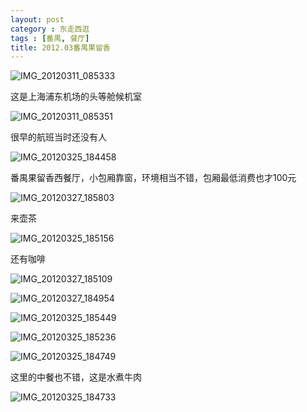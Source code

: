 ```yaml
---
layout: post
category : 东走西逛
tags : [番禺, 餐厅]
title: 2012.03番禺果留香
---
```


<img src="http://pic.yupoo.com/myhut_v/BQFkQSoY/medium.jpg" alt="IMG_20120311_085333"/> <br />

这是上海浦东机场的头等舱候机室

<img src="http://pic.yupoo.com/myhut_v/BQFkSOmw/medium.jpg" alt="IMG_20120311_085351"/> <br />

很早的航班当时还没有人

<img src="http://pic.yupoo.com/myhut_v/BQFkX6yz/medium.jpg" alt="IMG_20120325_184458"/> <br />

番禺果留香西餐厅，小包厢靠窗，环境相当不错，包厢最低消费也才100元

<img src="http://pic.yupoo.com/myhut_v/BQFlP9d4/medium.jpg" alt="IMG_20120327_185803"/> <br />

来壶茶

<img src="http://pic.yupoo.com/myhut_v/BQFl7VAC/medium.jpg" alt="IMG_20120325_185156"/> <br />

还有咖啡

<img src="http://pic.yupoo.com/myhut_v/BQFnkJ1A/medium.jpg" alt="IMG_20120327_185109"/> <br />

<img src="http://pic.yupoo.com/myhut_v/BQFljsaO/medium.jpg" alt="IMG_20120327_184954"/> <br />

<img src="http://pic.yupoo.com/myhut_v/BQFleQke/medium.jpg" alt="IMG_20120325_185449"/> <br />

<img src="http://pic.yupoo.com/myhut_v/BQFlaBs9/medium.jpg" alt="IMG_20120325_185236"/> <br />

<img src="http://pic.yupoo.com/myhut_v/BQFl3ZQk/medium.jpg" alt="IMG_20120325_184749"/> <br />

这里的中餐也不错，这是水煮牛肉

<img src="http://pic.yupoo.com/myhut_v/BQFl0ZjG/medium.jpg" alt="IMG_20120325_184733"/> <br />
        
